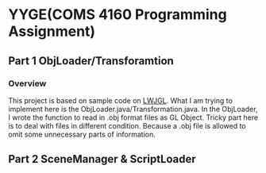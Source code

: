 YYGE(COMS 4160 Programming Assignment)
====

## Part 1 ObjLoader/Transforamtion

### Overview
This project is based on sample code on [LWJGL](https://github.com/lwjglgamedev/lwjglbook/tree/master/chapter07).
What I am trying to implement here is the ObjLoader.java/Transformation.java. In the ObjLoader, I wrote the function to
read in .obj format files as GL Object. Tricky part here is to deal with files in different condition. Because a .obj file
is allowed to omit some unnecessary parts of information.


## Part 2 SceneManager & ScriptLoader
